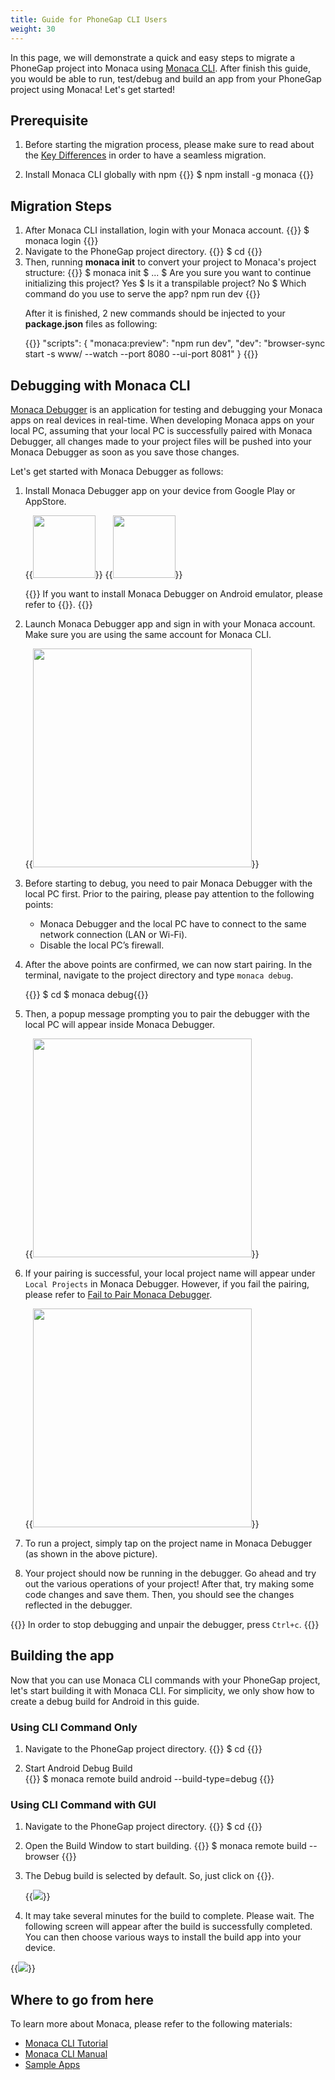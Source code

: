 ```yaml
---
title: Guide for PhoneGap CLI Users
weight: 30
---
```


In this page, we will demonstrate a quick and easy steps to migrate a PhoneGap project into Monaca using [Monaca CLI](/en/products_guide/monaca_cli/). After finish this guide, you would be able to run, test/debug and build an app from your PhoneGap project using Monaca! Let's get started!


## Prerequisite

1. Before starting the migration process, please make sure to read about the [Key Differences](/en/products_guide/migration/phonegap_migration/introduction/) in order to have a seamless migration.   

2. Install Monaca CLI globally with npm
{{<highlight bash>}}
$ npm install -g monaca
{{</highlight>}}

## Migration Steps

<ol>
<li>
After Monaca CLI installation, login with your Monaca account. 
{{<highlight bash>}}
$ monaca login
{{</highlight>}}
</li>
<li>
Navigate to the PhoneGap project directory.
{{<highlight bash>}}
$ cd <project dir>
{{</highlight>}}
</li>
<li>
Then, running <b>monaca init</b> to convert your project to Monaca's project structure:
{{<highlight bash>}}
$ monaca init
$ ...
$ Are you sure you want to continue initializing this project? Yes
$ Is it a transpilable project? No
$ Which command do you use to serve the app? npm run dev
{{</highlight>}}

After it is finished, 2 new commands should be injected to your <b>package.json</b> files as following:

{{<highlight javascript>}}
"scripts": {
    "monaca:preview": "npm run dev",
    "dev": "browser-sync start -s www/ --watch --port 8080 --ui-port 8081"
}
{{</highlight>}}
</li>


</ol>

## Debugging with Monaca CLI

[Monaca Debugger](/en/products_guide/debugger/) is an application for testing and debugging your Monaca apps on real devices in real-time. When developing Monaca apps on your local PC, assuming that your local PC is successfully paired with Monaca Debugger, all changes made to your project files will be pushed into your Monaca Debugger as soon as you save those changes.

Let's get started with Monaca Debugger as follows:

1. Install Monaca Debugger app on your device from Google Play or AppStore.

    {{<img src="/images/monaca_ide/tutorial/testing_debugging/App_Store.jpg" width="100" link="https://itunes.apple.com/us/app/monaca/id550941371?mt=8">}}
    {{<img src="/images/monaca_ide/tutorial/testing_debugging/Google_play.png" width="100" link="https://play.google.com/store/apps/details?id=mobi.monaca.debugger&hl=en">}}

    {{<note>}}
        If you want to install Monaca Debugger on Android emulator, please refer to {{<link href="/en/products_guide/debugger/installation/debugger_emulator/" title="Monaca Debugger for Android Emulator">}}.
    {{</note>}}

2. Launch Monaca Debugger app and sign in with your Monaca account. Make sure you are using the same account for Monaca CLI.

    {{<img src="/images/migration/telerik/5.png" width="350px">}}

3. Before starting to debug, you need to pair Monaca Debugger with the local PC first. Prior to the pairing, please pay attention to the following points:

    - Monaca Debugger and the local PC have to connect to the same network connection (LAN or Wi-Fi).
    - Disable the local PC’s firewall.

4. After the above points are confirmed, we can now start pairing. In the terminal, navigate to the project directory and type `monaca debug`.

    {{<highlight bash>}}
$ cd <project dir>
$ monaca debug{{</highlight>}}

5. Then, a popup message prompting you to pair the debugger with the local PC will appear inside Monaca Debugger.

    {{<img src="/images/monaca_cli/tutorial/testing_debugging/2.png" width="350">}}

6. If your pairing is successful, your local project name will appear under `Local Projects` in Monaca Debugger. However, if you fail the pairing, please refer to [Fail to Pair Monaca Debugger](/en/products_guide/debugger/troubleshooting/#fail-to-pair-monaca-debugger).

    {{<img src="/images/migration/phonegap/debugger_cli.png" width="350">}}

7. To run a project, simply tap on the project name in Monaca Debugger (as shown in the above picture).

8. Your project should now be running in the debugger. Go ahead and try out the various operations of your project! After that, try making some code changes and save them. Then, you should see the changes reflected in the debugger. 

{{<note>}}
    In order to stop debugging and unpair the debugger, press <code>Ctrl+c</code>.
{{</note>}}

## Building the app

Now that you can use Monaca CLI commands with your PhoneGap project, let's start building it with Monaca CLI. For simplicity, we only show how to create a debug build for Android in this guide. 

### Using CLI Command Only
1. Navigate to the PhoneGap project directory.
{{<highlight bash>}}
$ cd <project dir>
{{</highlight>}}

2. Start Android Debug Build  
{{<highlight bash>}}
$ monaca remote build android --build-type=debug
{{</highlight>}}

### Using CLI Command with GUI
1. Navigate to the PhoneGap project directory.
{{<highlight bash>}}
$ cd <project dir>
{{</highlight>}}

2. Open the Build Window to start building.
{{<highlight bash>}}
$ monaca remote build --browser
{{</highlight>}}

3. The Debug build is selected by default. So, just click on {{<guilabel name="Start Build">}}. 

	{{<img src="/images/migration/phonegap/cli_build.png">}}

4. It may take several minutes for the build to complete. Please wait. The following screen will appear after the build is successfully completed. You can then choose various ways to install the build app into your device. 

  {{<img src="/images/migration/phonegap/localkit_build_success.png">}}


## Where to go from here

To learn more about Monaca, please refer to the following materials:

- [Monaca CLI Tutorial](/en/tutorials/monaca_cli/)
- [Monaca CLI Manual](/en/products_guide/monaca_cli/)
- [Sample Apps](/en/sampleapp/samples/)